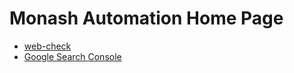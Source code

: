 # Monash Automation Home Page

* [web-check](https://web-check.xyz/results/https%3A%2F%2Fmonashautomation.com)
* [Google Search Console](https://search.google.com/search-console?resource_id=sc-domain%3Amonashautomation.com)